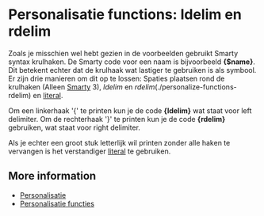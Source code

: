 # Personalisatie functions: ldelim en rdelim

Zoals je misschien wel hebt gezien in de voorbeelden gebruikt Smarty 
syntax krulhaken. De Smarty code voor een naam is bijvoorbeeld **{$name}**.
Dit betekent echter dat de krulhaak wat lastiger te gebruiken is als symbool. 
Er zijn drie manieren om dit op te lossen: Spaties plaatsen rond de krulhaken 
(Alleen [Smarty](./smarty-2-vs-smarty-3) 3), *ldelim* en 
*rdelim*(./personalize-functions-rdelim) en [literal](./personalization-functions-literal).

Om een linkerhaak '{' te printen kun je de code **{ldelim}** wat staat voor 
left delimiter. Om de rechterhaak '}' te printen kun je de code **{rdelim}** 
gebruiken, wat staat voor right delimiter.

Als je echter een groot stuk letterlijk wil printen zonder alle haken 
te vervangen is het verstandiger [literal](./personalization-functions-literal) 
te gebruiken.

## More information

* [Personalisatie](./personalization)
* [Personalisatie functies](./personalization-functions)
